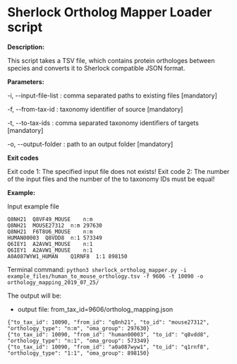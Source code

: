 # Sherlock Ortholog Mapper Loader script


**Description:**

This script takes a TSV file, which contains protein orthologes
between species and converts it to Sherlock compatible JSON format.


**Parameters:**

-i, --input-file-list <list>          : comma separated paths to existing files [mandatory]

-f, --from-tax-id <int>               : taxonomy identifier of source [mandatory]

-t, --to-tax-ids <list>               : comma separated taxonomy identifiers of targets [mandatory]

-o, --output-folder <path>            : path to an output folder [mandatory]


**Exit codes**

Exit code 1: The specified input file does not exists!
Exit code 2: The number of the input files and the number of the to taxonomy IDs must be equal!


**Example:**

Input example file
```
Q8NH21	Q8VF49_MOUSE	n:m
Q8NH21	MOUSE27312	n:m	297630
Q8NH21	F6T8U6_MOUSE	n:m
HUMAN00003	Q8VDD8	n:1	573349
Q6IEY1	A2AVW1_MOUSE	n:1
Q6IEY1	A2AVW1_MOUSE	n:1
A0A087WYW1_HUMAN	Q1RNF8	1:1	898150
```

Terminal command:
`python3 sherlock_ortholog_mapper.py -i example_files/human_to_mouse_orthology.tsv -f 9606 -t 10090 -o orthology_mapping_2019_07_25/`

The output will be:
- output file: from_tax_id=9606/ortholog_mapping.json

```
{"to_tax_id": 10090, "from_id": "q8nh21", "to_id": "mouse27312", "orthology_type": "n:m", "oma_group": 297630}
{"to_tax_id": 10090, "from_id": "human00003", "to_id": "q8vdd8", "orthology_type": "n:1", "oma_group": 573349}
{"to_tax_id": 10090, "from_id": "a0a087wyw1", "to_id": "q1rnf8", "orthology_type": "1:1", "oma_group": 898150}
```